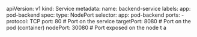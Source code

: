 apiVersion: v1
kind: Service
metadata:
  name: backend-service
  labels:
    app: pod-backend
spec:
  type: NodePort
  selector:
    app: pod-backend
  ports:
    - protocol: TCP
      port: 80          # Port on the service
      targetPort: 8080  # Port on the pod (container)
      nodePort: 30080   # Port exposed on the node
t a